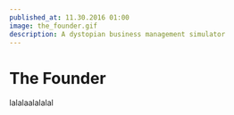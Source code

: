```yaml
---
published_at: 11.30.2016 01:00
image: the_founder.gif
description: A dystopian business management simulator
---
```


# The Founder

lalalaalalalal
